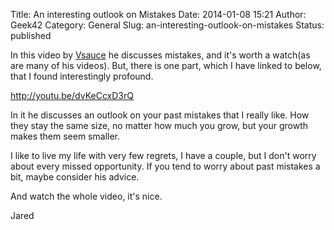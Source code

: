 Title: An interesting outlook on Mistakes
Date: 2014-01-08 15:21
Author: Geek42
Category: General
Slug: an-interesting-outlook-on-mistakes
Status: published

In this video by [Vsauce](http://www.youtube.com/user/Vsauce) he
discusses mistakes, and it's worth a watch(as are many of his videos).
But, there is one part, which I have linked to below, that I found
interestingly profound.

<!--more-->

http://youtu.be/dvKeCcxD3rQ

In it he discusses an outlook on your past mistakes that I really like.
How they stay the same size, no matter how much you grow, but your
growth makes them seem smaller.

I like to live my life with very few regrets, I have a couple, but I
don't worry about every missed opportunity. If you tend to worry about
past mistakes a bit, maybe consider his advice.

And watch the whole video, it's nice.

Jared
